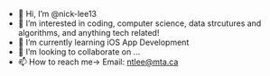 - 👋 Hi, I’m @nick-lee13
- 👀 I’m interested in coding, computer science, data strcutures and algorithms, and anything tech related!
- 🌱 I’m currently learning iOS App Development
- 💞️ I’m looking to collaborate on ...
- 📫 How to reach me-> Email: ntlee@mta.ca
